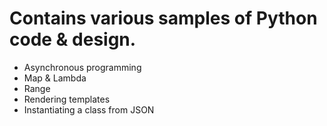 # Contains various samples of Python code &amp; design.
* Asynchronous programming
* Map & Lambda
* Range
* Rendering templates
* Instantiating a class from JSON
